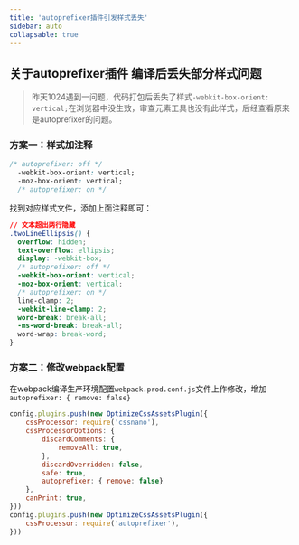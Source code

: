 ```yaml
---
title: 'autoprefixer插件引发样式丢失'
sidebar: auto
collapsable: true
---
```


## 关于autoprefixer插件 编译后丢失部分样式问题

> 昨天1024遇到一问题，代码打包后丢失了样式`-webkit-box-orient: vertical;`在浏览器中没生效，审查元素工具也没有此样式，后经查看原来是autoprefixer的问题。

### 方案一：样式加注释

```css
/* autoprefixer: off */
  -webkit-box-orient: vertical;
  -moz-box-orient: vertical;
  /* autoprefixer: on */
```
找到对应样式文件，添加上面注释即可：

```css
// 文本超出两行隐藏
.twoLineEllipsis() {
  overflow: hidden;
  text-overflow: ellipsis;
  display: -webkit-box;
  /* autoprefixer: off */
  -webkit-box-orient: vertical;
  -moz-box-orient: vertical;
  /* autoprefixer: on */
  line-clamp: 2;
  -webkit-line-clamp: 2;
  word-break: break-all;
  -ms-word-break: break-all;
  word-wrap: break-word;
}
```

### 方案二：修改webpack配置

在webpack编译生产环境配置`webpack.prod.conf.js`文件上作修改，增加`autoprefixer: { remove: false}`

```js
config.plugins.push(new OptimizeCssAssetsPlugin({
    cssProcessor: require('cssnano'),
    cssProcessorOptions: {
        discardComments: {
            removeAll: true,
        },
        discardOverridden: false,
        safe: true,
        autoprefixer: { remove: false}
    },
    canPrint: true,
}))
config.plugins.push(new OptimizeCssAssetsPlugin({
    cssProcessor: require('autoprefixer'),
}))
```